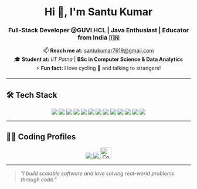 <h1 align="center">Hi 👋, I'm Santu Kumar</h1>
<h3 align="center">Full-Stack Developer @GUVI HCL | Java Enthusiast | Educator from India 🇮🇳</h3>

<p align="center">
  📫 <strong>Reach me at:</strong> <a href="mailto:santukumar7619@gmail.com">santukumar7619@gmail.com</a> <br>
  🎓 <strong>Student at:</strong> <em>IIT Patna</em> | <strong>BSc in Computer Science & Data Analytics</strong> <br>
  ⚡ <strong>Fun fact:</strong> I love cycling 🚴 and talking to strangers!
</p>

---

## 🛠️ Tech Stack

<p align="center">
  <img src="https://img.shields.io/badge/Java-ED8B00?style=for-the-badge&logo=java&logoColor=white"/>
  <img src="https://img.shields.io/badge/Spring_Boot-6DB33F?style=for-the-badge&logo=spring-boot&logoColor=white"/>
  <img src="https://img.shields.io/badge/MySQL-0d94a4?style=for-the-badge&logo=mysql&logoColor=white"/>
  <img src="https://img.shields.io/badge/JavaScript-F7DF1E?style=for-the-badge&logo=javascript&logoColor=black"/>
  <img src="https://img.shields.io/badge/React-20232A?style=for-the-badge&logo=react&logoColor=61DAFB"/>
  <img src="https://img.shields.io/badge/Redux-593D88?style=for-the-badge&logo=redux&logoColor=white"/>
  <img src="https://img.shields.io/badge/Firebase-FFCA28?style=for-the-badge&logo=firebase&logoColor=black"/>
  <img src="https://img.shields.io/badge/Cloudinary-3448C5?style=for-the-badge&logo=cloudinary&logoColor=white"/>
  <img src="https://img.shields.io/badge/Postman-FF6C37?style=for-the-badge&logo=postman&logoColor=white"/>
  <img src="https://img.shields.io/badge/Git-F05032?style=for-the-badge&logo=git&logoColor=white"/>
  <img src="https://img.shields.io/badge/GitHub-181717?style=for-the-badge&logo=github&logoColor=white"/>
  <img src="https://img.shields.io/badge/Docker-2496ED?style=for-the-badge&logo=docker&logoColor=white"/>
  <img src="https://img.shields.io/badge/GCP-4285F4?style=for-the-badge&logo=googlecloud&logoColor=white"/>
</p>

---

## 👨‍💻 Coding Profiles

<p align="center">
  <a href="https://leetcode.com/u/santukumar7619/" target="_blank">
    <img src="https://img.shields.io/badge/LeetCode-FFA116?style=for-the-badge&logo=LeetCode&logoColor=black" />
  </a>
  <a href="https://www.hackerrank.com/profile/santukumar7619" target="_blank">
    <img src="https://img.shields.io/badge/HackerRank-2EC866?style=for-the-badge&logo=HackerRank&logoColor=white" />
  </a>
  <a href="https://www.naukri.com/code360/profile/5e2c8886-59a2-4393-943b-773290a29342" target="_blank">
    <img src="https://files.codingninjas.in/new-cn-logos-1-1711622387.svg" alt="Code360 Logo" height="30" />
  </a>
</p>

---

> _"I build scalable software and love solving real-world problems through code."_
